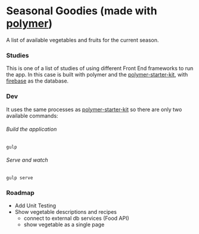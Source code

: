 # Seasonal Goodies (made with [polymer](https://www.polymer-project.org/))

A list of available vegetables and fruits for the current season.

### Studies
This is one of a list of studies of using different Front End frameworks to run the app.
In this case is built with polymer and the [polymer-starter-kit](https://github.com/PolymerElements/polymer-starter-kit), with [firebase](https://www.firebase.com/) as the database.

### Dev
It uses the same processes as [polymer-starter-kit](https://www.polymer-project.org/1.0/docs/start/psk/set-up.html#build-and-serve) so there are only two available commands:

###### Build the application
`gulp`

###### Serve and watch
`gulp serve`

### Roadmap
* Add Unit Testing
* Show vegetable descriptions and recipes
  * connect to external db services (Food API)
  * show vegetable as a single page
